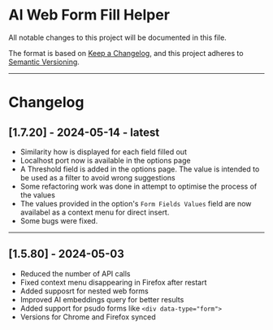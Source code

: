 # AI Web Form Fill Helper

All notable changes to this project will be documented in this file.

The format is based on [Keep a Changelog](https://keepachangelog.com/en/1.0.0/),
and this project adheres to [Semantic Versioning](https://semver.org/spec/v2.0.0.html).

<hr>

# Changelog

## [1.7.20] - 2024-05-14 - latest

- Similarity how is displayed for each field filled out
- Localhost port now is available in the options page
- A Threshold field is added in the options page. The value is intended to be used as a filter to avoid wrong suggestions
- Some refactoring work was done in attempt to optimise the process of the values
- The values provided in the option's `Form Fields Values` field are now availabel as a context menu for direct insert.
- Some bugs were fixed.

<hr>

## [1.5.80] - 2024-05-03

- Reduced the number of API calls
- Fixed context menu disappearing in Firefox after restart
- Added supposrt for nested web forms
- Improved AI embeddings query for better results
- Added support for psudo forms like `<div data-type="form">`
- Versions for Chrome and Firefox synced